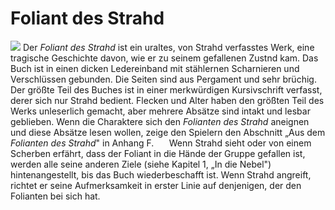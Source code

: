 # Foliant des Strahd
![](Pictures/Foliant-des-Strahd.webp#token)
Der _Foliant des Strahd_ ist ein uraltes, von Strahd verfasstes Werk, eine tragische Geschichte davon, wie er zu seinem gefallenen Zustnd kam. Das Buch ist in einen dicken Ledereinband mit stählernen Scharnieren und Verschlüssen gebunden. Die Seiten sind aus Pergament und sehr brüchig. Der größte Teil des Buches ist in einer merkwürdigen Kursivschrift verfasst, derer sich nur Strahd bedient. Flecken und Alter haben den größten Teil des Werks unleserlich gemacht, aber mehrere Absätze sind intakt und lesbar geblieben. Wenn die Charaktere sich den _Folianten des Strahd_ aneignen und diese Absätze lesen wollen, zeige den Spielern den Abschnitt „Aus dem _Folianten des Strahd_" in Anhang F.
$\quad$ Wenn Strahd sieht oder von einem Scherben erfährt, dass der Foliant in die Hände der Gruppe gefallen ist, werden alle seine anderen Ziele (siehe Kapitel 1, „In die Nebel") hintenangestellt, bis das Buch wiederbeschafft ist. Wenn Strahd angreift, richtet er seine Aufmerksamkeit in erster Linie auf denjenigen, der den Folianten bei sich hat.

